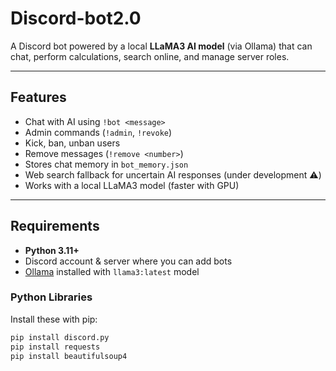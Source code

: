 # Discord-bot2.0

A Discord bot powered by a local **LLaMA3 AI model** (via Ollama) that can chat, perform calculations, search online, and manage server roles.

---

## Features

- Chat with AI using `!bot <message>`
- Admin commands (`!admin`, `!revoke`)
- Kick, ban, unban users
- Remove messages (`!remove <number>`)
- Stores chat memory in `bot_memory.json`
- Web search fallback for uncertain AI responses (under development ⚠️)
- Works with a local LLaMA3 model (faster with GPU)

---

## Requirements

- **Python 3.11+**
- Discord account & server where you can add bots
- [Ollama](https://ollama.com/) installed with `llama3:latest` model

### Python Libraries

Install these with pip:

```bash
pip install discord.py
pip install requests
pip install beautifulsoup4
